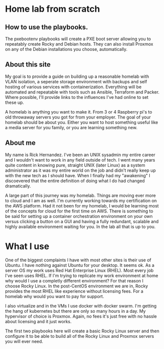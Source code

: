 # Home lab from scratch
## How to use the playbooks.

The pxebootenv playbooks will create a PXE boot server allowing you to repeatably create Rocky and Debian hosts. They can also install Proxmox on any of the Debian installations you choose, automatically.

## About this site

My goal is to provide a guide on building up a reasonable homelab with VLAN isolation, a seperate storage environment with backups and self hosting of various services with containerization. Everything will be automated and repeatable with tools such as Ansible, Terraform and Packer. Where possible, I'll provide links to the influences I've had online to set these up.

A homelab is anything you want to make it. From 3 or 4 Raspberry pi's to old throwaway servers you got for from your employer.  The goal of your homelab should be about you.  Either you want to host something useful like a media server for you family, or you are learning something new.

## About me

My name is Rick Hernandez. I've been an UNIX sysadmin my entire career and I wouldn't want to work in any field outside of tech. 
I went many years quite content in knowing pure, straight UNIX (later Linux) as a system administrator as it was my entire world on 
the job and didn't really keep up with the new tech as I should have.  When I finally had my "awakening" I discoevered that the entire definition 
of doing what I do had changed dramatically.

A large part of this journey was my homelab. Things are moving ever more to cloud and I am as well. I'm currently working towards my certification 
on the AWS platform.  Had it not been for my homelab, I would be learning most of the concepts for cloud for the first time on AWS. There is something
to be said for setting up a container orchestration environment on your own versus clicking a button on a GUI and 
having a fully redundant, scalable and highly available environment waiting for you. In the lab all that is up to you.

# What I use

One of the biggest complaints I have with most other sites is their use of Ubuntu. I have nothing against Ubuntu for your desktop. It seems ok. As a server OS my work uses Red Hat Enterprise Linux (RHEL). Most every job I've seen uses RHEL. If I'm trying to replicate my work environment at home why would I use a completly different environment?  For that reason I choose Rocky Linux. In the post-CentOS environment we are in, Rocky provides the most RHEL like experience without licensing fees.  For a homelab why would you want to pay for support.

I also virtualize and in the VMs I use docker with docker swarm. I'm getting the hang of kubernetes but there are only so many hours in a day.  My hypervisor of choice is Proxmox. Again, no fees it's just free with no hassle about licensing and it just works.

The first two playbooks here will create a basic Rocky Linux server and then configure it to be able to build all of the Rocky Linux and Proxmox servers you will ever need.

<!---
rickh1965/rickh1965 is a ✨ special ✨ repository because its `README.md` (this file) appears on your GitHub profile.
You can click the Preview link to take a look at your changes.
--->
